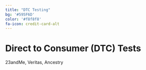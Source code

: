 ```yaml
---
title: "DTC Testing"
bg: '#595F6D'
color: '#f8f8f8'
fa-icon: credit-card-alt
---
```


# Direct to Consumer (DTC) Tests

23andMe, Veritas, Ancestry
